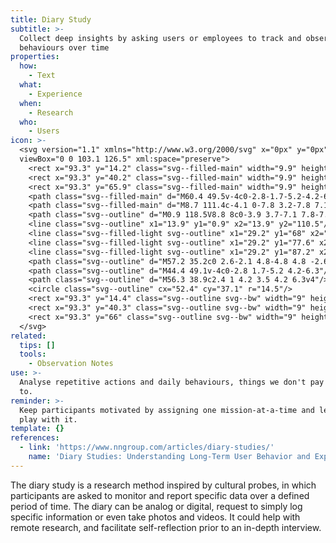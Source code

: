 ```yaml
---
title: Diary Study
subtitle: >-
  Collect deep insights by asking users or employees to track and observe their
  behaviours over time
properties:
  how:
    - Text
  what:
    - Experience
  when:
    - Research
  who:
    - Users
icon: >-
  <svg version="1.1" xmlns="http://www.w3.org/2000/svg" x="0px" y="0px"
  viewBox="0 0 103.1 126.5" xml:space="preserve">
    <rect x="93.3" y="14.2" class="svg--filled-main" width="9.9" height="20.3"/>
    <rect x="93.3" y="40.2" class="svg--filled-main" width="9.9" height="20.3"/>
    <rect x="93.3" y="65.9" class="svg--filled-main" width="9.9" height="20.3"/>
    <path class="svg--filled-main" d="M60.4 49.5v-4c0-2.8-1.7-5.2-4.2-6.3h-7.8c-2.4 1-4.2 3.5-4.2 6.3v4c0 0 3.3 2 8 2C57.2 51.6 60.4 49.5 60.4 49.5z"/>
    <path class="svg--filled-main" d="M8.7 111.4c-4.1 0-7.8 3.2-7.8 7.1s3.3 7 7.4 7h78.1v-14.1L8.7 111.4z"/>
    <path class="svg--outline" d="M0.9 118.5V8.8 8c0-3.9 3.7-7.1 7.8-7.1h76.1c4.7 0 8.5 3.8 8.5 8.5V103c0 4.7-3.8 8.5-8.5 8.5h-5.5H8.7c-4.1 0-7.8 3.2-7.8 7.1s3.3 7 7.4 7h78.1v-14.1"/>
    <line class="svg--outline" x1="13.9" y1="0.9" x2="13.9" y2="110.5"/>
    <line class="svg--filled-light svg--outline" x1="29.2" y1="68" x2="75.6" y2="68"/>
    <line class="svg--filled-light svg--outline" x1="29.2" y1="77.6" x2="75.6" y2="77.6"/>
    <line class="svg--filled-light svg--outline" x1="29.2" y1="87.2" x2="75.6" y2="87.2"/>
    <path class="svg--outline" d="M57.2 35.2c0 2.6-2.1 4.8-4.8 4.8 -2.6 0-4.8-2.2-4.8-4.8v-1.7c0-2.6 2.1-4.8 4.8-4.8 2.6 0 4.8 2.2 4.8 4.8V35.2z"/>
    <path class="svg--outline" d="M44.4 49.1v-4c0-2.8 1.7-5.2 4.2-6.3"/>
    <path class="svg--outline" d="M56.3 38.9c2.4 1 4.2 3.5 4.2 6.3v4"/>
    <circle class="svg--outline" cx="52.4" cy="37.1" r="14.5"/>
    <rect x="93.3" y="14.4" class="svg--outline svg--bw" width="9" height="20.3"/>
    <rect x="93.3" y="40.3" class="svg--outline svg--bw" width="9" height="20.3"/>
    <rect x="93.3" y="66" class="svg--outline svg--bw" width="9" height="20.3"/>
  </svg>
related:
  tips: []
  tools:
    - Observation Notes
use: >-
  Analyse repetitive actions and daily behaviours, things we don't pay attention
  to.
reminder: >-
  Keep participants motivated by assigning one mission-at-a-time and let them
  play with it.
template: {}
references:
  - link: 'https://www.nngroup.com/articles/diary-studies/'
    name: 'Diary Studies: Understanding Long-Term User Behavior and Experiences'
---
```

The diary study is a research method inspired by cultural probes, in which participants are asked to monitor and report specific data over a defined period of time. The diary can be analog or digital, request to simply log specific information or even take photos and videos. It could help with remote research, and facilitate self-reflection prior to an in-depth interview.
